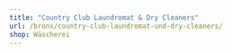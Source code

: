 ```yaml
---
title: "Country Club Laundromat & Dry Cleaners"
url: /bronx/country-club-laundromat-und-dry-cleaners/
shop: Wäscherei
---
```

